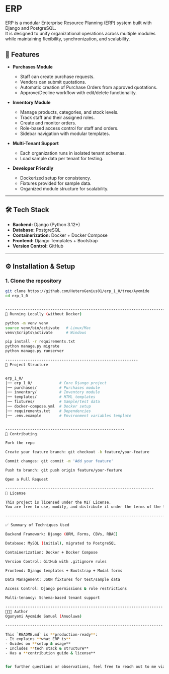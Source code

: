 # ERP 

ERP is a modular Enterprise Resource Planning (ERP) system built with Django and PostgreSQL.  
It is designed to unify organizational operations across multiple modules while maintaining flexibility, synchronization, and scalability.  

## 🚀 Features
- **Purchases Module**
  - Staff can create purchase requests.
  - Vendors can submit quotations.
  - Automatic creation of Purchase Orders from approved quotations.
  - Approve/Decline workflow with edit/delete functionality.

- **Inventory Module**
  - Manage products, categories, and stock levels.
  - Track staff and their assigned roles.
  - Create and monitor orders.
  - Role-based access control for staff and orders.
  - Sidebar navigation with modular templates.

- **Multi-Tenant Support**
  - Each organization runs in isolated tenant schemas.
  - Load sample data per tenant for testing.

- **Developer Friendly**
  - Dockerized setup for consistency.
  - Fixtures provided for sample data.
  - Organized module structure for scalability.

---

## 🛠️ Tech Stack
- **Backend:** Django (Python 3.12+)
- **Database:** PostgreSQL
- **Containerization:** Docker + Docker Compose
- **Frontend:** Django Templates + Bootstrap
- **Version Control:** GitHub

---

## ⚙️ Installation & Setup

### 1. Clone the repository
```bash
git clone https://github.com/HeteroGenius01/erp_1_0/tree/Ayomide
cd erp_1_0


-------------------------------------------------------------------------------
🧪 Running Locally (without Docker)

python -m venv venv
source venv/bin/activate   # Linux/Mac
venv\Scripts\activate      # Windows

pip install -r requirements.txt
python manage.py migrate
python manage.py runserver

-----------------------------------------------------------
📂 Project Structure


erp_1_0/
│── erp_1_0/            # Core Django project
│── purchases/          # Purchases module
│── inventory/          # Inventory module
│── templates/          # HTML templates
│── fixtures/           # Sample/test data
│── docker-compose.yml  # Docker setup
│── requirements.txt    # Dependencies
│── .env.example        # Environment variables template


-----------------------------------------------------
🤝 Contributing

Fork the repo

Create your feature branch: git checkout -b feature/your-feature

Commit changes: git commit -m 'Add your feature'

Push to branch: git push origin feature/your-feature

Open a Pull Request

------------------------------------------------------------------
📜 License

This project is licensed under the MIT License.
You are free to use, modify, and distribute it under the terms of the license.

--------------------------------------------------------------------------

✅ Summary of Techniques Used

Backend Framework: Django (ORM, Forms, CBVs, RBAC)

Database: MySQL (initial), migrated to PostgreSQL

Containerization: Docker + Docker Compose

Version Control: GitHub with .gitignore rules

Frontend: Django templates + Bootstrap + Modal forms

Data Management: JSON fixtures for test/sample data

Access Control: Django permissions & role restrictions

Multi-tenancy: Schema-based tenant support

----------------------------------------------------------------------
👨🏽‍💻 Author
Ogunyemi Ayomide Samuel (Anuoluwa)

----------------------------------------------------------------------

This `README.md` is **production-ready**:  
- It explains **what ERP is**  
- Guides on **setup & usage**  
- Includes **tech stack & structure**  
- Has a **contribution guide & license**  


for further questions or observations, feel free to reach out to me via mail ayomidesamuel365@gmail.com
